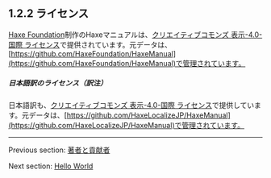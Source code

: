 ## 1.2.2 ライセンス

[Haxe Foundation](http://haxe.org/foundation)制作のHaxeマニュアルは、[クリエイティブコモンズ 表示-4.0-国際 ライセンス](http://creativecommons.org/licenses/by/4.0/)で提供されています。元データは、[https://github.com/HaxeFoundation/HaxeManual](https://github.com/HaxeFoundation/HaxeManual)で管理されています。

##### 日本語訳のライセンス（訳注）

日本語訳も、[クリエイティブコモンズ 表示-4.0-国際 ライセンス](http://creativecommons.org/licenses/by/4.0/)で提供しています。元データは、[https://github.com/HaxeLocalizeJP/HaxeManual](https://github.com/HaxeLocalizeJP/HaxeManual)で管理されています。

---

Previous section: [著者と貢献者](introduction-authors-and-contributions.md)

Next section: [Hello World](introduction-hello-world.md)
